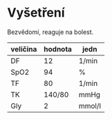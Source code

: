 <div class="w3-khaki w3-xlarge w3-padding w3-margin">

# Vyšetření

Bezvědomí, reaguje na bolest.

|veličina | hodnota| jedn|
| --| --| --|
| DF|  12 | 1/min| 
| SpO2|  94| %|
| TF|  80 | 1/min|
| TK| 140/80 | mmHg |
| Gly| 2 | mmol/l |

</div>
